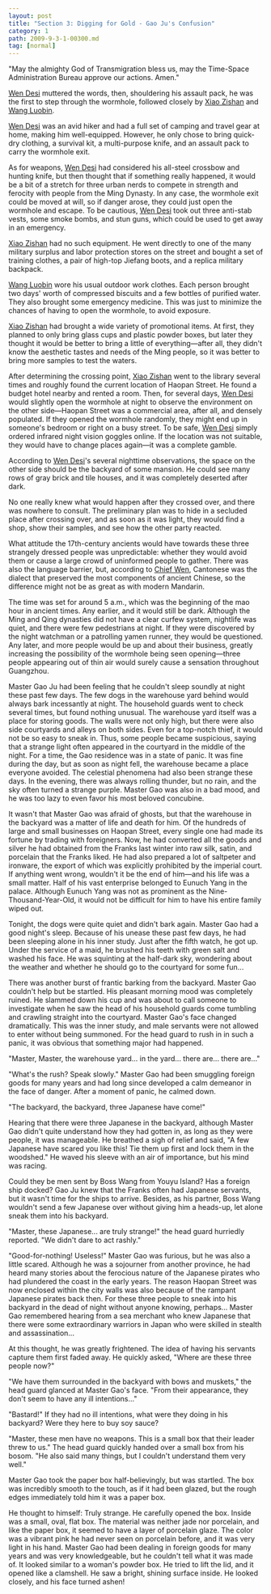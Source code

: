 ```yaml
---
layout: post
title: "Section 3: Digging for Gold - Gao Ju's Confusion"
category: 1
path: 2009-9-3-1-00300.md
tag: [normal]
---
```


"May the almighty God of Transmigration bless us, may the Time-Space Administration Bureau approve our actions. Amen."

[Wen Desi][y002] muttered the words, then, shouldering his assault pack, he was the first to step through the wormhole, followed closely by [Xiao Zishan][y001] and [Wang Luobin][y003].

[Wen Desi][y002] was an avid hiker and had a full set of camping and travel gear at home, making him well-equipped. However, he only chose to bring quick-dry clothing, a survival kit, a multi-purpose knife, and an assault pack to carry the wormhole exit.

As for weapons, [Wen Desi][y002] had considered his all-steel crossbow and hunting knife, but then thought that if something really happened, it would be a bit of a stretch for three urban nerds to compete in strength and ferocity with people from the Ming Dynasty. In any case, the wormhole exit could be moved at will, so if danger arose, they could just open the wormhole and escape. To be cautious, [Wen Desi][y002] took out three anti-stab vests, some smoke bombs, and stun guns, which could be used to get away in an emergency.

[Xiao Zishan][y001] had no such equipment. He went directly to one of the many military surplus and labor protection stores on the street and bought a set of training clothes, a pair of high-top Jiefang boots, and a replica military backpack.

[Wang Luobin][y003] wore his usual outdoor work clothes. Each person brought two days' worth of compressed biscuits and a few bottles of purified water. They also brought some emergency medicine. This was just to minimize the chances of having to open the wormhole, to avoid exposure.

[Xiao Zishan][y001] had brought a wide variety of promotional items. At first, they planned to only bring glass cups and plastic powder boxes, but later they thought it would be better to bring a little of everything—after all, they didn't know the aesthetic tastes and needs of the Ming people, so it was better to bring more samples to test the waters.

After determining the crossing point, [Xiao Zishan][y001] went to the library several times and roughly found the current location of Haopan Street. He found a budget hotel nearby and rented a room. Then, for several days, [Wen Desi][y002] would slightly open the wormhole at night to observe the environment on the other side—Haopan Street was a commercial area, after all, and densely populated. If they opened the wormhole randomly, they might end up in someone's bedroom or right on a busy street. To be safe, [Wen Desi][y002] simply ordered infrared night vision goggles online. If the location was not suitable, they would have to change places again—it was a complete gamble.

According to [Wen Desi][y002]'s several nighttime observations, the space on the other side should be the backyard of some mansion. He could see many rows of gray brick and tile houses, and it was completely deserted after dark.

No one really knew what would happen after they crossed over, and there was nowhere to consult. The preliminary plan was to hide in a secluded place after crossing over, and as soon as it was light, they would find a shop, show their samples, and see how the other party reacted.

What attitude the 17th-century ancients would have towards these three strangely dressed people was unpredictable: whether they would avoid them or cause a large crowd of uninformed people to gather. There was also the language barrier, but, according to [Chief Wen][y002], Cantonese was the dialect that preserved the most components of ancient Chinese, so the difference might not be as great as with modern Mandarin.

The time was set for around 5 a.m., which was the beginning of the mao hour in ancient times. Any earlier, and it would still be dark. Although the Ming and Qing dynasties did not have a clear curfew system, nightlife was quiet, and there were few pedestrians at night. If they were discovered by the night watchman or a patrolling yamen runner, they would be questioned. Any later, and more people would be up and about their business, greatly increasing the possibility of the wormhole being seen opening—three people appearing out of thin air would surely cause a sensation throughout Guangzhou.

Master Gao Ju had been feeling that he couldn't sleep soundly at night these past few days. The few dogs in the warehouse yard behind would always bark incessantly at night. The household guards went to check several times, but found nothing unusual. The warehouse yard itself was a place for storing goods. The walls were not only high, but there were also side courtyards and alleys on both sides. Even for a top-notch thief, it would not be so easy to sneak in. Thus, some people became suspicious, saying that a strange light often appeared in the courtyard in the middle of the night. For a time, the Gao residence was in a state of panic. It was fine during the day, but as soon as night fell, the warehouse became a place everyone avoided. The celestial phenomena had also been strange these days. In the evening, there was always rolling thunder, but no rain, and the sky often turned a strange purple. Master Gao was also in a bad mood, and he was too lazy to even favor his most beloved concubine.

It wasn't that Master Gao was afraid of ghosts, but that the warehouse in the backyard was a matter of life and death for him. Of the hundreds of large and small businesses on Haopan Street, every single one had made its fortune by trading with foreigners. Now, he had converted all the goods and silver he had obtained from the Franks last winter into raw silk, satin, and porcelain that the Franks liked. He had also prepared a lot of saltpeter and ironware, the export of which was explicitly prohibited by the imperial court. If anything went wrong, wouldn't it be the end of him—and his life was a small matter. Half of his vast enterprise belonged to Eunuch Yang in the palace. Although Eunuch Yang was not as prominent as the Nine-Thousand-Year-Old, it would not be difficult for him to have his entire family wiped out.

Tonight, the dogs were quite quiet and didn't bark again. Master Gao had a good night's sleep. Because of his unease these past few days, he had been sleeping alone in his inner study. Just after the fifth watch, he got up. Under the service of a maid, he brushed his teeth with green salt and washed his face. He was squinting at the half-dark sky, wondering about the weather and whether he should go to the courtyard for some fun...

There was another burst of frantic barking from the backyard. Master Gao couldn't help but be startled. His pleasant morning mood was completely ruined. He slammed down his cup and was about to call someone to investigate when he saw the head of his household guards come tumbling and crawling straight into the courtyard. Master Gao's face changed dramatically. This was the inner study, and male servants were not allowed to enter without being summoned. For the head guard to rush in in such a panic, it was obvious that something major had happened.

"Master, Master, the warehouse yard... in the yard... there are... there are..."

"What's the rush? Speak slowly." Master Gao had been smuggling foreign goods for many years and had long since developed a calm demeanor in the face of danger. After a moment of panic, he calmed down.

"The backyard, the backyard, three Japanese have come!"

Hearing that there were three Japanese in the backyard, although Master Gao didn't quite understand how they had gotten in, as long as they were people, it was manageable. He breathed a sigh of relief and said, "A few Japanese have scared you like this! Tie them up first and lock them in the woodshed." He waved his sleeve with an air of importance, but his mind was racing.

Could they be men sent by Boss Wang from Youyu Island? Has a foreign ship docked? Gao Ju knew that the Franks often had Japanese servants, but it wasn't time for the ships to arrive. Besides, as his partner, Boss Wang wouldn't send a few Japanese over without giving him a heads-up, let alone sneak them into his backyard.

"Master, these Japanese... are truly strange!" the head guard hurriedly reported. "We didn't dare to act rashly."

"Good-for-nothing! Useless!" Master Gao was furious, but he was also a little scared. Although he was a sojourner from another province, he had heard many stories about the ferocious nature of the Japanese pirates who had plundered the coast in the early years. The reason Haopan Street was now enclosed within the city walls was also because of the rampant Japanese pirates back then. For these three people to sneak into his backyard in the dead of night without anyone knowing, perhaps... Master Gao remembered hearing from a sea merchant who knew Japanese that there were some extraordinary warriors in Japan who were skilled in stealth and assassination...

At this thought, he was greatly frightened. The idea of having his servants capture them first faded away. He quickly asked, "Where are these three people now?"

"We have them surrounded in the backyard with bows and muskets," the head guard glanced at Master Gao's face. "From their appearance, they don't seem to have any ill intentions..."

"Bastard!" If they had no ill intentions, what were they doing in his backyard? Were they here to buy soy sauce?

"Master, these men have no weapons. This is a small box that their leader threw to us." The head guard quickly handed over a small box from his bosom. "He also said many things, but I couldn't understand them very well."

Master Gao took the paper box half-believingly, but was startled. The box was incredibly smooth to the touch, as if it had been glazed, but the rough edges immediately told him it was a paper box.

He thought to himself: Truly strange. He carefully opened the box. Inside was a small, oval, flat box. The material was neither jade nor porcelain, and like the paper box, it seemed to have a layer of porcelain glaze. The color was a vibrant pink he had never seen on porcelain before, and it was very light in his hand. Master Gao had been dealing in foreign goods for many years and was very knowledgeable, but he couldn't tell what it was made of. It looked similar to a woman's powder box. He tried to lift the lid, and it opened like a clamshell. He saw a bright, shining surface inside. He looked closely, and his face turned ashen!

[y001]: /characters/y001 "萧子山"
[y002]: /characters/y002 "文德嗣"
[y003]: /characters/y003 "王洛宾"